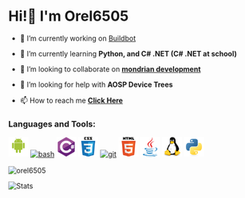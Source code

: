 <h1> Hi!👋 I'm Orel6505</h1>

- 🔭 I’m currently working on [Buildbot](https://github.com/Orel6505/Buildbot)

- 🌱 I’m currently learning **Python, and C# .NET (C# .NET at school)**

- 👯 I’m looking to collaborate on **[mondrian development](https://github.com/cupid-development)**

- 🤝 I’m looking for help with **AOSP Device Trees**

- 📫 How to reach me **[Click Here](https://t.me/orel6505)**

<h3 align="left">Languages and Tools:</h3>
<p align="left"> <a href="https://source.android.com" rel="noreferrer"><img src="https://raw.githubusercontent.com/devicons/devicon/master/icons/android/android-original-wordmark.svg" alt="android" width="40" height="40"/></a> <a href="https://www.gnu.org/software/bash/" rel="noreferrer"><img src="https://www.vectorlogo.zone/logos/gnu_bash/gnu_bash-icon.svg" alt="bash" width="40" height="40"/></a> <a href="https://www.w3schools.com/cs/" rel="noreferrer"> <img src="https://raw.githubusercontent.com/devicons/devicon/master/icons/csharp/csharp-original.svg" alt="csharp" width="40" height="40"/></a> <a href="https://www.w3schools.com/css/" rel="noreferrer"><img src="https://raw.githubusercontent.com/devicons/devicon/master/icons/css3/css3-original-wordmark.svg" alt="css3" width="40" height="40"/></a> <a href="https://git-scm.com/" rel="noreferrer"><img src="https://www.vectorlogo.zone/logos/git-scm/git-scm-icon.svg" alt="git" width="40" height="40"/></a> <a href="https://www.w3.org/html/" rel="noreferrer"><img src="https://raw.githubusercontent.com/devicons/devicon/master/icons/html5/html5-original-wordmark.svg" alt="html5" width="40" height="40"/></a> <a href="https://www.java.com" rel="noreferrer"><img src="https://raw.githubusercontent.com/devicons/devicon/master/icons/java/java-original.svg" alt="java" width="40" height="40"/></a> <a href="https://www.linux.org/"  rel="noreferrer"><img src="https://raw.githubusercontent.com/devicons/devicon/master/icons/linux/linux-original.svg" alt="linux" width="40" height="40"/></a> <a href="https://www.python.org" rel="noreferrer"> <img src="https://raw.githubusercontent.com/devicons/devicon/master/icons/python/python-original.svg" alt="python" width="40" height="40"/> </a></p>

<p><img align="center" src="https://github-readme-stats.vercel.app/api?username=orel6505&show_icons=true&locale=en" alt="orel6505" /></p>

<p><img src="https://komarev.com/ghpvc/?username=orel6505&label=Profile%20views&color=0e75b6&style=flat" alt="Stats" /></p>
